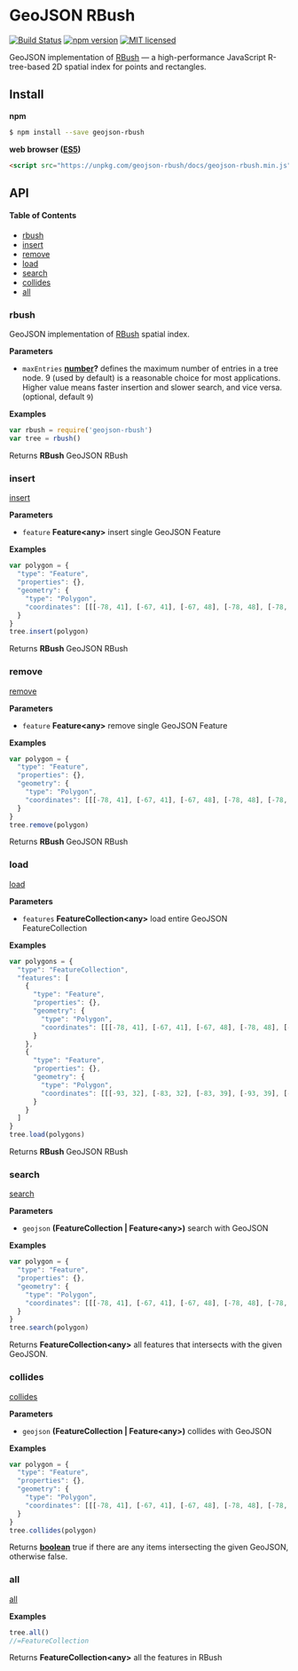 # GeoJSON RBush

[![Build Status](https://travis-ci.org/DenisCarriere/geojson-rbush.svg?branch=master)](https://travis-ci.org/DenisCarriere/geojson-rbush)
[![npm version](https://badge.fury.io/js/geojson-rbush.svg)](https://badge.fury.io/js/geojson-rbush)
[![MIT licensed](https://img.shields.io/badge/license-MIT-blue.svg)](https://raw.githubusercontent.com/DenisCarriere/geojson-rbush/master/LICENSE)

GeoJSON implementation of [RBush](https://github.com/mourner/rbush) — a high-performance JavaScript R-tree-based 2D spatial index for points and rectangles.

## Install

**npm**

```bash
$ npm install --save geojson-rbush
```

**web browser ([ES5](https://kangax.github.io/compat-table/es5))**

```html
<script src="https://unpkg.com/geojson-rbush/docs/geojson-rbush.min.js"></script>
```

## API

<!-- Generated by documentation.js. Update this documentation by updating the source code. -->

#### Table of Contents

-   [rbush](#rbush)
-   [insert](#insert)
-   [remove](#remove)
-   [load](#load)
-   [search](#search)
-   [collides](#collides)
-   [all](#all)

### rbush

GeoJSON implementation of [RBush](https://github.com/mourner/rbush#rbush) spatial index.

**Parameters**

-   `maxEntries` **[number](https://developer.mozilla.org/en-US/docs/Web/JavaScript/Reference/Global_Objects/Number)?** defines the maximum number of entries in a tree node. 9 (used by default) is a
    reasonable choice for most applications. Higher value means faster insertion and slower search, and vice versa. (optional, default `9`)

**Examples**

```javascript
var rbush = require('geojson-rbush')
var tree = rbush()
```

Returns **RBush** GeoJSON RBush

### insert

[insert](https://github.com/mourner/rbush#data-format)

**Parameters**

-   `feature` **Feature&lt;any>** insert single GeoJSON Feature

**Examples**

```javascript
var polygon = {
  "type": "Feature",
  "properties": {},
  "geometry": {
    "type": "Polygon",
    "coordinates": [[[-78, 41], [-67, 41], [-67, 48], [-78, 48], [-78, 41]]]
  }
}
tree.insert(polygon)
```

Returns **RBush** GeoJSON RBush

### remove

[remove](https://github.com/mourner/rbush#removing-data)

**Parameters**

-   `feature` **Feature&lt;any>** remove single GeoJSON Feature

**Examples**

```javascript
var polygon = {
  "type": "Feature",
  "properties": {},
  "geometry": {
    "type": "Polygon",
    "coordinates": [[[-78, 41], [-67, 41], [-67, 48], [-78, 48], [-78, 41]]]
  }
}
tree.remove(polygon)
```

Returns **RBush** GeoJSON RBush

### load

[load](https://github.com/mourner/rbush#bulk-inserting-data)

**Parameters**

-   `features` **FeatureCollection&lt;any>** load entire GeoJSON FeatureCollection

**Examples**

```javascript
var polygons = {
  "type": "FeatureCollection",
  "features": [
    {
      "type": "Feature",
      "properties": {},
      "geometry": {
        "type": "Polygon",
        "coordinates": [[[-78, 41], [-67, 41], [-67, 48], [-78, 48], [-78, 41]]]
      }
    },
    {
      "type": "Feature",
      "properties": {},
      "geometry": {
        "type": "Polygon",
        "coordinates": [[[-93, 32], [-83, 32], [-83, 39], [-93, 39], [-93, 32]]]
      }
    }
  ]
}
tree.load(polygons)
```

Returns **RBush** GeoJSON RBush

### search

[search](https://github.com/mourner/rbush#search)

**Parameters**

-   `geojson` **(FeatureCollection | Feature&lt;any>)** search with GeoJSON

**Examples**

```javascript
var polygon = {
  "type": "Feature",
  "properties": {},
  "geometry": {
    "type": "Polygon",
    "coordinates": [[[-78, 41], [-67, 41], [-67, 48], [-78, 48], [-78, 41]]]
  }
}
tree.search(polygon)
```

Returns **FeatureCollection&lt;any>** all features that intersects with the given GeoJSON.

### collides

[collides](https://github.com/mourner/rbush#collisions)

**Parameters**

-   `geojson` **(FeatureCollection | Feature&lt;any>)** collides with GeoJSON

**Examples**

```javascript
var polygon = {
  "type": "Feature",
  "properties": {},
  "geometry": {
    "type": "Polygon",
    "coordinates": [[[-78, 41], [-67, 41], [-67, 48], [-78, 48], [-78, 41]]]
  }
}
tree.collides(polygon)
```

Returns **[boolean](https://developer.mozilla.org/en-US/docs/Web/JavaScript/Reference/Global_Objects/Boolean)** true if there are any items intersecting the given GeoJSON, otherwise false.

### all

[all](https://github.com/mourner/rbush#search)

**Examples**

```javascript
tree.all()
//=FeatureCollection
```

Returns **FeatureCollection&lt;any>** all the features in RBush

